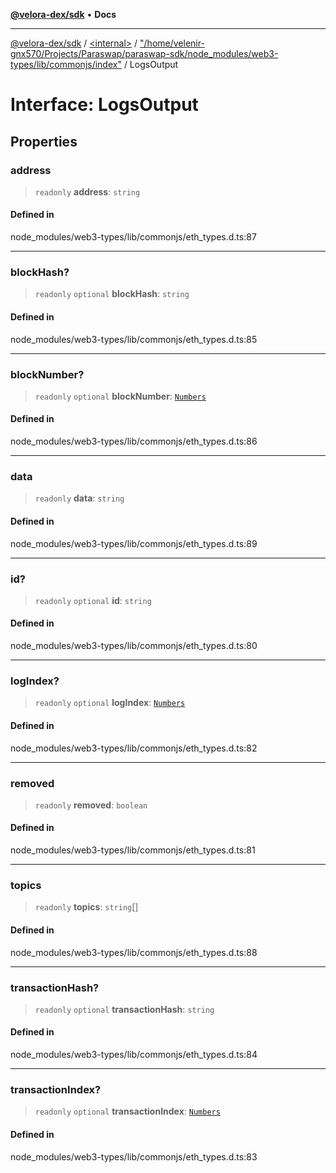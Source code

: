 [**@velora-dex/sdk**](../../../../README.md) • **Docs**

***

[@velora-dex/sdk](../../../../globals.md) / [\<internal\>](../../../README.md) / ["/home/velenir-gnx570/Projects/Paraswap/paraswap-sdk/node\_modules/web3-types/lib/commonjs/index"](../README.md) / LogsOutput

# Interface: LogsOutput

## Properties

### address

> `readonly` **address**: `string`

#### Defined in

node\_modules/web3-types/lib/commonjs/eth\_types.d.ts:87

***

### blockHash?

> `readonly` `optional` **blockHash**: `string`

#### Defined in

node\_modules/web3-types/lib/commonjs/eth\_types.d.ts:85

***

### blockNumber?

> `readonly` `optional` **blockNumber**: [`Numbers`](../../../type-aliases/Numbers.md)

#### Defined in

node\_modules/web3-types/lib/commonjs/eth\_types.d.ts:86

***

### data

> `readonly` **data**: `string`

#### Defined in

node\_modules/web3-types/lib/commonjs/eth\_types.d.ts:89

***

### id?

> `readonly` `optional` **id**: `string`

#### Defined in

node\_modules/web3-types/lib/commonjs/eth\_types.d.ts:80

***

### logIndex?

> `readonly` `optional` **logIndex**: [`Numbers`](../../../type-aliases/Numbers.md)

#### Defined in

node\_modules/web3-types/lib/commonjs/eth\_types.d.ts:82

***

### removed

> `readonly` **removed**: `boolean`

#### Defined in

node\_modules/web3-types/lib/commonjs/eth\_types.d.ts:81

***

### topics

> `readonly` **topics**: `string`[]

#### Defined in

node\_modules/web3-types/lib/commonjs/eth\_types.d.ts:88

***

### transactionHash?

> `readonly` `optional` **transactionHash**: `string`

#### Defined in

node\_modules/web3-types/lib/commonjs/eth\_types.d.ts:84

***

### transactionIndex?

> `readonly` `optional` **transactionIndex**: [`Numbers`](../../../type-aliases/Numbers.md)

#### Defined in

node\_modules/web3-types/lib/commonjs/eth\_types.d.ts:83
